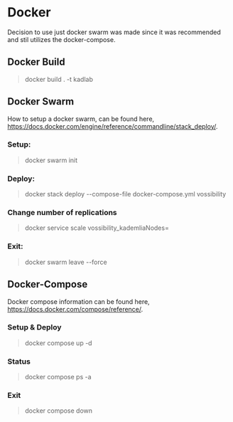 # Docker
Decision to use just docker swarm was made since it was recommended and stil utilizes the docker-compose. 

## Docker Build 
> docker build . -t kadlab

## Docker Swarm
How to setup a docker swarm, can be found here, https://docs.docker.com/engine/reference/commandline/stack_deploy/.
### Setup: 
> docker swarm init
### Deploy: 
> docker stack deploy --compose-file docker-compose.yml vossibility
### Change number of replications
> docker service scale vossibility_kademliaNodes=<new number of replicas>
### Exit: 
> docker swarm leave --force

## Docker-Compose
Docker compose information can be found here, https://docs.docker.com/compose/reference/.
### Setup & Deploy 
> docker compose up -d
### Status
> docker compose ps -a
### Exit 
> docker compose down

